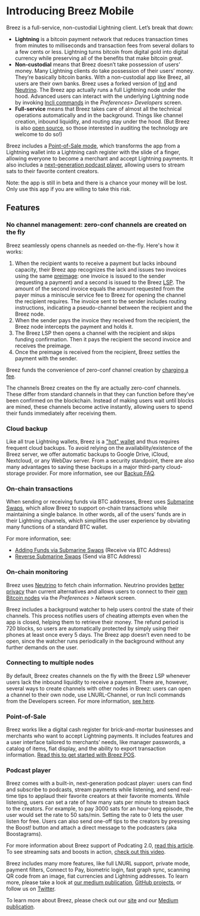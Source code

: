 # Introducing Breez Mobile

Breez is a full-service, non-custodial Lightning client. Let’s break that down:

* **Lightning** is a bitcoin payment network that reduces transaction times from minutes to milliseconds and transaction fees from several dollars to a few cents or less. Lightning turns bitcoin from digital gold into digital currency while preserving all of the benefits that make bitcoin great.
* **Non-custodial** means that Breez doesn’t take possession of users’ money. Many Lightning clients do take possession of their users’ money. They’re basically bitcoin banks. With a non-custodial app like Breez, all users are their own banks. Breez uses a forked version of [lnd](https://github.com/LightningNetwork/lnd) and [Neutrino](https://github.com/lightninglabs/neutrino). The Breez app actually runs a full Lightning node under the hood. Advanced users can interact with the underlying Lightning node by invoking [lncli commands](https://dev.lightning.community/overview/) in the _Preferences> Developers_ screen.
* **Full-service** means that Breez takes care of almost all the technical operations automatically and in the background. Things like channel creation, inbound liquidity, and routing stay under the hood. (But Breez is also [open source](https://github.com/breez), so those interested in auditing the technology are welcome to do so!)

Breez includes a [Point-of-Sale mode](How-to-Get-Started-with-Breez-POS.md), which transforms the app from a Lightning wallet into a Lightning cash register with the slide of a finger, allowing everyone to become a merchant and accept Lightning payments. It also includes a [next-generation podcast player](https://medium.com/breez-technology/podcasts-on-breez-streaming-sats-for-streaming-ideas-d9361ae8a627), allowing users to stream sats to their favorite content creators.

Note: the app is still in beta and there is a chance your money will be lost. Only use this app if you are willing to take this risk.

## Features

### No channel management: zero-conf channels are created on the fly

Breez seamlessly opens channels as needed on-the-fly. Here's how it works:

1. When the recipient wants to receive a payment but lacks inbound capacity, their Breez app recognizes the lack and issues two invoices using the same [preimage](https://wiki.ion.radar.tech/tech/bitcoin/pre-image): one invoice is issued to the sender (requesting a payment) and a second is issued to the Breez [LSP](https://medium.com/breez-technology/introducing-lightning-service-providers-fe9fb1665d5f). The amount of the second invoice equals the amount requested from the payer minus a miniscule service fee to Breez for opening the channel the recipient requires. The invoice sent to the sender includes routing instructions, indicating a pseudo-channel between the recipient and the Breez node.
2. When the sender pays the invoice they received from the recipient, the Breez node intercepts the payment and holds it.
3. The Breez LSP then opens a channel with the recipient and skips funding confirmation. Then it pays the recipient the second invoice and receives the preimage.
4. Once the preimage is received from the recipient, Breez settles the payment with the sender.

Breez funds the convenience of zero-conf channel creation by [charging a fee](What-are-the-Breez-Fees.md).

The channels Breez creates on the fly are actually zero-conf channels. These differ from standard channels in that they can function before they’ve been confirmed on the blockchain. Instead of making users wait until blocks are mined, these channels become active instantly, allowing users to spend their funds immediately after receiving them.

### Cloud backup

Like all true Lightning wallets, Breez is a ["hot" wallet](https://dergigi.com/2022/06/27/the-words-we-use-in-bitcoin/) and thus requires frequent cloud backups. To avoid relying on the availability/existence of the Breez server, we offer automatic backups to Google Drive, iCloud, Nextcloud, or any WebDav server. From a security standpoint, there are also many advantages to saving these backups in a major third-party cloud-storage provider. For more information, see our [Backup FAQ](Backup-FAQ.md).

### On-chain transactions

When sending or receiving funds via BTC addresses, Breez uses [Submarine Swaps](https://docs.lightning.engineering/the-lightning-network/lightning-overview/understanding-submarine-swaps), which allow Breez to support on-chain transactions while maintaining a single balance. In other words, all of the users’ funds are in their Lightning channels, which simplifies the user experience by obviating many functions of a standard BTC wallet.

For more information, see:



* [Adding Funds via Submarine Swaps](Adding-Funds-via-Submarine-Swaps.md) (Receive via BTC Address)
* [Reverse Submarine Swaps](https://medium.com/breez-technology/reverse-submarine-swaps-another-step-towards-a-p2p-lightning-economy-bacb040fdca7) (Send via BTC Address)

### On-chain monitoring

Breez uses [Neutrino](https://github.com/lightninglabs/neutrino) to fetch chain information. Neutrino provides [better privacy](https://medium.com/breez-technology/the-only-thing-better-than-minimal-trust-is-none-at-all-34456f650332?source=collection_home---4------8-----------------------) than current alternatives and allows users to connect to their [own Bitcoin nodes](Connecting-a-Bitcoin-node-supporting-BIP-157.md) via the _Preferences > Network_ screen.

Breez includes a background watcher to help users control the state of their channels. This process notifies users of cheating attempts even when the app is closed, helping them to retrieve their money. The refund period is 720 blocks, so users are automatically protected by simply using their phones at least once every 5 days. The Breez app doesn’t even need to be open, since the watcher runs periodically in the background without any further demands on the user.

### Connecting to multiple nodes

By default, Breez creates channels on the fly with the Breez LSP whenever users lack the inbound liquidity to receive a payment. There are, however, several ways to create channels with other nodes in Breez: users can open a channel to their own node, use LNURL-Channel, or run lncli commands from the Developers screen. For more information, [see here](Opening-Channels.md).

### Point-of-Sale

Breez works like a digital cash register for brick-and-mortar businesses and merchants who want to accept Lightning payments. It includes features and a user interface tailored to merchants’ needs, like manager passwords, a catalog of items, fiat display, and the ability to export transaction information. [Read this to get started with Breez POS](How-to-Get-Started-with-Breez-POS.md).

### Podcast player

Breez comes with a built-in, next-generation podcast player: users can find and subscribe to podcasts, stream payments while listening, and send real-time tips to applaud their favorite creators at their favorite moments. While listening, users can set a rate of how many sats per minute to stream back to the creators. For example, to pay 3000 sats for an hour-long episode, the user would set the rate to 50 sats/min. Setting the rate to 0 lets the user listen for free. Users can also send one-off tips to the creators by pressing the Boost! button and attach a direct message to the podcasters (aka Boostagrams). 

For more information about Breez support of Podcating 2.0, [read this article](https://medium.com/breez-technology/podcasts-on-breez-streaming-sats-for-streaming-ideas-d9361ae8a627). To see streaming sats and boosts in action, [check out this video](https://youtu.be/wA3Qn7vhY7Y?t=474).

Breez includes many more features, like full LNURL support, private mode, payment filters, Connect to Pay, biometric login, fast graph sync, scanning QR code from an image, fiat currencies and Lightning addresses. To learn more, please take a look at [our medium publication](https://medium.com/breez-technology), [GitHub projects](https://github.com/breez), or follow us on [Twitter](https://twitter.com/breez_tech).

To learn more about Breez, please check out our [site](https://breez.technology) and our [Medium publication](https://medium.com/breez-technology).
